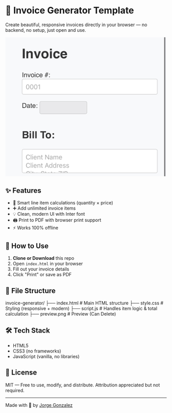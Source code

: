 # 🧾 Invoice Generator Template

Create beautiful, responsive invoices directly in your browser — no backend, no setup, just open and use.

![Preview](./assets/preview.jpeg)

## ✨ Features

- 🧠 Smart line item calculations (quantity × price)
- ➕ Add unlimited invoice items
- 💡 Clean, modern UI with Inter font
- 🖨️ Print to PDF with browser print support
- ⚡ Works 100% offline

## 🚀 How to Use

1. **Clone or Download** this repo
2. Open `index.html` in your browser
3. Fill out your invoice details
4. Click "Print" or save as PDF

## 📁 File Structure
invoice-generator/
├── index.html     # Main HTML structure
├── style.css      # Styling (responsive + modern)
├── script.js      # Handles item logic & total calculation
├── preview.png    # Preview (Can Delete)


## 🛠 Tech Stack

- HTML5
- CSS3 (no frameworks)
- JavaScript (vanilla, no libraries)

## 📄 License

MIT — Free to use, modify, and distribute. Attribution appreciated but not required.

---

Made with 💜 by [Jorge Gonzalez](https://jorge.temporalai.tech)
